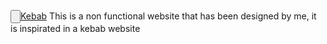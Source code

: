 <a href="https://fergarperez.github.io/Kebab/"><input type="button">Kebab</a>
This is a non functional website that has been designed by me, it is inspirated in a kebab website
